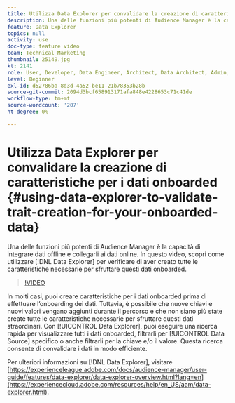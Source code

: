 ```yaml
---
title: Utilizza Data Explorer per convalidare la creazione di caratteristiche per i dati onboarded
description: Una delle funzioni più potenti di Audience Manager è la capacità di integrare dati offline e collegarli ai dati online. In questo video, scopri come utilizzare Data Explorer per verificare di aver creato tutte le caratteristiche necessarie per sfruttare questi dati onboarded.
feature: Data Explorer
topics: null
activity: use
doc-type: feature video
team: Technical Marketing
thumbnail: 25149.jpg
kt: 2141
role: User, Developer, Data Engineer, Architect, Data Architect, Admin, Leader
level: Beginner
exl-id: d52786ba-8d3d-4a52-be11-21b78353b28b
source-git-commit: 2094d3bcf658913171afa848e4228653c71c41de
workflow-type: tm+mt
source-wordcount: '207'
ht-degree: 0%

---
```


# Utilizza Data Explorer per convalidare la creazione di caratteristiche per i dati onboarded {#using-data-explorer-to-validate-trait-creation-for-your-onboarded-data}

Una delle funzioni più potenti di Audience Manager è la capacità di integrare dati offline e collegarli ai dati online. In questo video, scopri come utilizzare [!DNL Data Explorer] per verificare di aver creato tutte le caratteristiche necessarie per sfruttare questi dati onboarded.

>[!VIDEO](https://video.tv.adobe.com/v/25149/?quality=12)

In molti casi, puoi creare caratteristiche per i dati onboarded prima di effettuare l’onboarding dei dati. Tuttavia, è possibile che nuove chiavi e nuovi valori vengano aggiunti durante il percorso e che non siano più state create tutte le caratteristiche necessarie per sfruttare questi dati straordinari. Con [!UICONTROL Data Explorer], puoi eseguire una ricerca rapida per visualizzare tutti i dati onboarded, filtrarli per [!UICONTROL Data Source] specifico o anche filtrarli per la chiave e/o il valore. Questa ricerca consente di convalidare i dati in modo efficiente.

Per ulteriori informazioni su [!DNL Data Explorer], visitare [https://experienceleague.adobe.com/docs/audience-manager/user-guide/features/data-explorer/data-explorer-overview.html?lang=en](https://experiencecloud.adobe.com/resources/help/en_US/aam/data-explorer.html).
